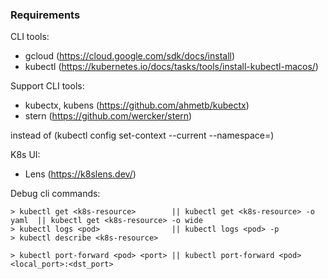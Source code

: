 ### Requirements

CLI tools:

- gcloud (https://cloud.google.com/sdk/docs/install)
- kubectl (https://kubernetes.io/docs/tasks/tools/install-kubectl-macos/)

Support CLI tools:
- kubectx, kubens  (https://github.com/ahmetb/kubectx)
- stern (https://github.com/wercker/stern)

instead of (kubectl config set-context --current --namespace=<namespace>)

K8s UI:
- Lens (https://k8slens.dev/)


Debug cli commands:
```
> kubectl get <k8s-resource>        || kubectl get <k8s-resource> -o yaml  || kubectl get <k8s-resource> -o wide
> kubectl logs <pod>                || kubectl logs <pod> -p
> kubectl describe <k8s-resource>

> kubectl port-forward <pod> <port> || kubectl port-forward <pod> <local_port>:<dst_port>
```
